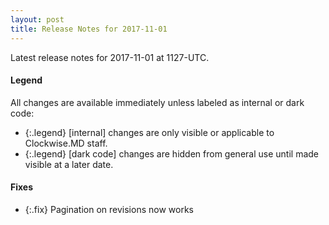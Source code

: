```yaml
---
layout: post
title: Release Notes for 2017-11-01
---
```


Latest release notes for 2017-11-01 at 1127-UTC.

<div class='legend' markdown='1'>

#### Legend

All changes are available immediately unless labeled as internal or dark code:

- {:.legend} [internal] changes are only visible or applicable to Clockwise.MD staff.
- {:.legend} [dark code] changes are hidden from general use until made visible at a later date.

</div>


<div class='fixes' markdown='1'>

#### Fixes

- {:.fix} Pagination on revisions now works

</div>
